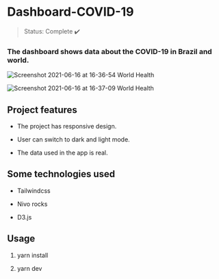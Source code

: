 <h1>Dashboard-COVID-19</h1>

> Status: Complete ✔️

### The dashboard shows data about the COVID-19 in Brazil and world.

![Screenshot 2021-06-16 at 16-36-54 World Health](https://user-images.githubusercontent.com/49364517/122282861-46b24e80-cec2-11eb-847e-1b81e72762f6.jpg)

![Screenshot 2021-06-16 at 16-37-09 World Health](https://user-images.githubusercontent.com/49364517/122283036-80835500-cec2-11eb-9236-dcaac4b9183a.jpg)

## Project features

- The project has responsive design.

- User can switch to dark and light mode.

- The data used in the app is real.

## Some technologies used

- Tailwindcss

- Nivo rocks

- D3.js

## Usage

1. yarn install

2. yarn dev
